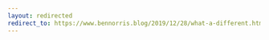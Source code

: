 ```yaml
---
layout: redirected
redirect_to: https://www.bennorris.blog/2019/12/28/what-a-different.html
---
```

